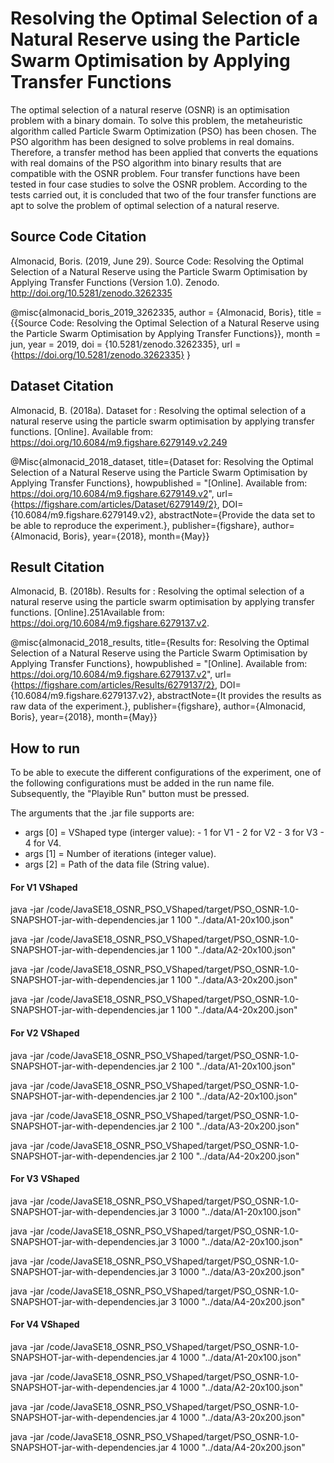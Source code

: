 # Resolving the Optimal Selection of a Natural Reserve using the Particle Swarm Optimisation by Applying Transfer Functions

The optimal selection of a natural reserve (OSNR) is an optimisation problem
with a binary domain. To solve this problem, the metaheuristic algorithm called
Particle Swarm Optimization (PSO) has been chosen. The PSO algorithm has been
designed to solve problems in real domains. Therefore, a transfer method has
been applied that converts the equations with real domains of the PSO algorithm
into binary results that are compatible with the OSNR problem. Four transfer
functions have been tested in four case studies to solve the OSNR problem.
According to the tests carried out, it is concluded that two of the four
transfer functions are apt to solve the problem of optimal selection of a
natural reserve.


## Source Code Citation

Almonacid, Boris. (2019, June 29). Source Code: Resolving the Optimal Selection
of a Natural Reserve using the Particle Swarm Optimisation by Applying Transfer
Functions (Version 1.0). Zenodo. http://doi.org/10.5281/zenodo.3262335

@misc{almonacid_boris_2019_3262335,
  author       = {Almonacid, Boris},
  title        = {{Source Code: Resolving the Optimal Selection of a 
                   Natural Reserve using the Particle Swarm
                   Optimisation by Applying Transfer Functions}},
  month        = jun,
  year         = 2019,
  doi          = {10.5281/zenodo.3262335},
  url          = {https://doi.org/10.5281/zenodo.3262335}
}

## Dataset Citation

Almonacid,  B. (2018a). Dataset for : Resolving the optimal selection of a
natural reserve using the particle swarm optimisation by applying transfer
functions. [Online]. Available from: https://doi.org/10.6084/m9.figshare.6279149.v2.249


@Misc{almonacid_2018_dataset,
title={Dataset for: Resolving the Optimal Selection of a Natural Reserve using the Particle Swarm Optimisation by Applying Transfer Functions},
howpublished = "[Online]. Available from: https://doi.org/10.6084/m9.figshare.6279149.v2",
url={https://figshare.com/articles/Dataset/6279149/2},
DOI={10.6084/m9.figshare.6279149.v2}, abstractNote={Provide the data set to be able to reproduce the experiment.},
publisher={figshare},
author={Almonacid, Boris},
year={2018},
month={May}}


## Result Citation

Almonacid,  B. (2018b). Results for : Resolving the optimal selection of a
natural reserve using the particle swarm optimisation by applying transfer functions.
[Online].251Available from: https://doi.org/10.6084/m9.figshare.6279137.v2.


@misc{almonacid_2018_results, title={Results for: Resolving the Optimal Selection of a Natural Reserve using the Particle Swarm Optimisation by Applying Transfer Functions},
howpublished = "[Online]. Available from: https://doi.org/10.6084/m9.figshare.6279137.v2",
url={https://figshare.com/articles/Results/6279137/2}, DOI={10.6084/m9.figshare.6279137.v2},
abstractNote={It provides the results as raw data of the experiment.},
publisher={figshare},
author={Almonacid, Boris},
year={2018},
month={May}}


## How to run

To be able to execute the different configurations of the experiment, one of the following configurations must be added in the run name file. Subsequently, the "Playible Run" button must be pressed.

The arguments that the .jar file supports are:
- args [0] = VShaped type (interger value):
             - 1 for V1
             - 2 for V2
             - 3 for V3
             - 4 for V4.
- args [1] = Number of iterations (integer value).
- args [2] = Path of the data file (String value).

#### For V1 VShaped

java -jar /code/JavaSE18_OSNR_PSO_VShaped/target/PSO_OSNR-1.0-SNAPSHOT-jar-with-dependencies.jar 1 100 "../data/A1-20x100.json"

java -jar /code/JavaSE18_OSNR_PSO_VShaped/target/PSO_OSNR-1.0-SNAPSHOT-jar-with-dependencies.jar 1 100 "../data/A2-20x100.json"

java -jar /code/JavaSE18_OSNR_PSO_VShaped/target/PSO_OSNR-1.0-SNAPSHOT-jar-with-dependencies.jar 1 100 "../data/A3-20x200.json"

java -jar /code/JavaSE18_OSNR_PSO_VShaped/target/PSO_OSNR-1.0-SNAPSHOT-jar-with-dependencies.jar 1 100 "../data/A4-20x200.json"


#### For V2 VShaped

java -jar /code/JavaSE18_OSNR_PSO_VShaped/target/PSO_OSNR-1.0-SNAPSHOT-jar-with-dependencies.jar 2 100 "../data/A1-20x100.json"

java -jar /code/JavaSE18_OSNR_PSO_VShaped/target/PSO_OSNR-1.0-SNAPSHOT-jar-with-dependencies.jar 2 100 "../data/A2-20x100.json"

java -jar /code/JavaSE18_OSNR_PSO_VShaped/target/PSO_OSNR-1.0-SNAPSHOT-jar-with-dependencies.jar 2 100 "../data/A3-20x200.json"

java -jar /code/JavaSE18_OSNR_PSO_VShaped/target/PSO_OSNR-1.0-SNAPSHOT-jar-with-dependencies.jar 2 100 "../data/A4-20x200.json"


#### For V3 VShaped

java -jar /code/JavaSE18_OSNR_PSO_VShaped/target/PSO_OSNR-1.0-SNAPSHOT-jar-with-dependencies.jar 3 1000 "../data/A1-20x100.json"

java -jar /code/JavaSE18_OSNR_PSO_VShaped/target/PSO_OSNR-1.0-SNAPSHOT-jar-with-dependencies.jar 3 1000 "../data/A2-20x100.json"

java -jar /code/JavaSE18_OSNR_PSO_VShaped/target/PSO_OSNR-1.0-SNAPSHOT-jar-with-dependencies.jar 3 1000 "../data/A3-20x200.json"

java -jar /code/JavaSE18_OSNR_PSO_VShaped/target/PSO_OSNR-1.0-SNAPSHOT-jar-with-dependencies.jar 3 1000 "../data/A4-20x200.json"


#### For V4 VShaped

java -jar /code/JavaSE18_OSNR_PSO_VShaped/target/PSO_OSNR-1.0-SNAPSHOT-jar-with-dependencies.jar 4 1000 "../data/A1-20x100.json"

java -jar /code/JavaSE18_OSNR_PSO_VShaped/target/PSO_OSNR-1.0-SNAPSHOT-jar-with-dependencies.jar 4 1000 "../data/A2-20x100.json"

java -jar /code/JavaSE18_OSNR_PSO_VShaped/target/PSO_OSNR-1.0-SNAPSHOT-jar-with-dependencies.jar 4 1000 "../data/A3-20x200.json"

java -jar /code/JavaSE18_OSNR_PSO_VShaped/target/PSO_OSNR-1.0-SNAPSHOT-jar-with-dependencies.jar 4 1000 "../data/A4-20x200.json"

